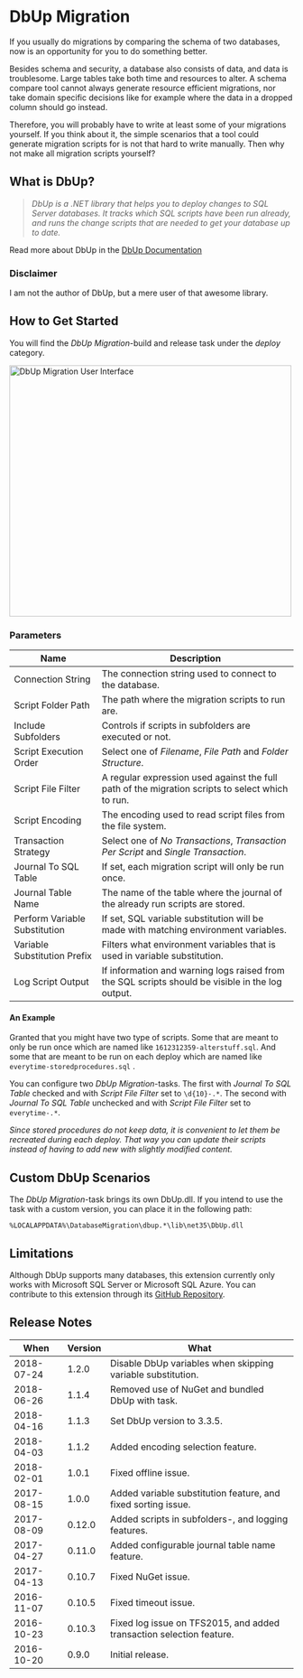 # DbUp Migration

If you usually do migrations by comparing the schema of two databases, now is an opportunity for you to do something better.

Besides schema and security, a database also consists of data, and data is troublesome. Large tables take both time and resources to alter. A schema compare tool cannot always generate resource efficient migrations, nor take domain specific decisions like for example where the data in a dropped column should go instead.

Therefore, you will probably have to write at least some of your migrations yourself. If you think about it, the simple scenarios that a tool could generate migration scripts for is not that hard to write manually. Then why not make all migration scripts yourself?

## What is DbUp?

> *DbUp is a .NET library that helps you to deploy changes to SQL Server databases. It tracks which SQL scripts have been run already, and runs the change scripts that are needed to get your database up to date.*

Read more about DbUp in the [DbUp Documentation](http://dbup.readthedocs.io)

### Disclaimer

I am not the author of DbUp, but a mere user of that awesome library.

## How to Get Started

You will find the *DbUp Migration*-build and release task under the *deploy* category.

<img src="https://github.com/johanclasson/vso-agent-tasks/raw/master/DbUpMigration/example.png" alt="DbUp Migration User Interface" width="500" height="445">

### Parameters

| Name | Description |
|------|-------------|
| Connection String | The connection string used to connect to the database. |
| Script Folder Path | The path where the migration scripts to run are. |
| Include Subfolders | Controls if scripts in subfolders are executed or not. |
| Script Execution Order | Select one of *Filename*, *File Path* and *Folder Structure*. |
| Script File Filter | A regular expression used against the full path of the migration scripts to select which to run. |
| Script Encoding | The encoding used to read script files from the file system. |
| Transaction Strategy | Select one of *No Transactions*, *Transaction Per Script* and *Single Transaction*. |
| Journal To SQL Table | If set, each migration script will only be run once. |
| Journal Table Name | The name of the table where the journal of the already run scripts are stored. |
| Perform Variable Substitution | If set, SQL variable substitution will be made with matching environment variables. |
| Variable Substitution Prefix | Filters what environment variables that is used in variable substitution. |
| Log Script Output | If information and warning logs raised from the SQL scripts should be visible in the log output. |

#### An Example

Granted that you might have two type of scripts. Some that are meant to only be run once which are named like `1612312359-alterstuff.sql`. And some that are meant to be run on each deploy which are named like `everytime-storedprocedures.sql` .

You can configure two *DbUp Migration*-tasks. The first with *Journal To SQL Table* checked and with *Script File Filter* set to `\d{10}-.*`. The second with *Journal To SQL Table* unchecked and with *Script File Filter* set to `everytime-.*`.

*Since stored procedures do not keep data, it is convenient to let them be recreated during each deploy. That way you can update their scripts instead of having to add new with slightly modified content.*

## Custom DbUp Scenarios

The *DbUp Migration*-task brings its own DbUp.dll. If you intend to use the task with a custom version, you can place it in the following path:

`%LOCALAPPDATA%\DatabaseMigration\dbup.*\lib\net35\DbUp.dll`

## Limitations

Although DbUp supports many databases, this extension currently only works with Microsoft SQL Server or Microsoft SQL Azure. You can contribute to this extension through its [GitHub Repository](https://github.com/johanclasson/vso-agent-tasks/tree/master/DbUpMigration).

## Release Notes

| When | Version | What |
|------|---------|------|
| 2018-07-24 | 1.2.0 | Disable DbUp variables when skipping variable substitution. |
| 2018-06-26 | 1.1.4 | Removed use of NuGet and bundled DbUp with task. |
| 2018-04-16 | 1.1.3 | Set DbUp version to 3.3.5. |
| 2018-04-03 | 1.1.2 | Added encoding selection feature. |
| 2018-02-01 | 1.0.1 | Fixed offline issue. |
| 2017-08-15 | 1.0.0 | Added variable substitution feature, and fixed sorting issue. |
| 2017-08-09 | 0.12.0 | Added scripts in subfolders-, and logging features. |
| 2017-04-27 | 0.11.0 | Added configurable journal table name feature. |
| 2017-04-13 | 0.10.7 | Fixed NuGet issue. |
| 2016-11-07 | 0.10.5 | Fixed timeout issue. |
| 2016-10-23 | 0.10.3 | Fixed log issue on TFS2015, and added transaction selection feature. |
| 2016-10-20 | 0.9.0 | Initial release. |
